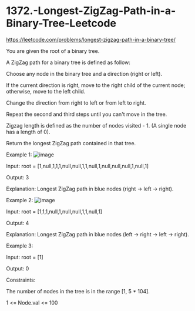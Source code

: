# 1372.-Longest-ZigZag-Path-in-a-Binary-Tree-Leetcode

https://leetcode.com/problems/longest-zigzag-path-in-a-binary-tree/

You are given the root of a binary tree.



A ZigZag path for a binary tree is defined as follow:





Choose any node in the binary tree and a direction (right or left).


If the current direction is right, move to the right child of the current node; otherwise, move to the left child.


Change the direction from right to left or from left to right.


Repeat the second and third steps until you can't move in the tree.


Zigzag length is defined as the number of nodes visited - 1. (A single node has a length of 0).



Return the longest ZigZag path contained in that tree.

 

Example 1:
![image](https://user-images.githubusercontent.com/63790684/126667619-d3bea670-5397-497d-b4bd-4971103ba205.png)


Input: root = [1,null,1,1,1,null,null,1,1,null,1,null,null,null,1,null,1]


Output: 3


Explanation: Longest ZigZag path in blue nodes (right -> left -> right).


Example 2:
![image](https://user-images.githubusercontent.com/63790684/126667658-cfa5b7d1-8010-44f4-a4ff-75d1e41c3cf7.png)


Input: root = [1,1,1,null,1,null,null,1,1,null,1]


Output: 4


Explanation: Longest ZigZag path in blue nodes (left -> right -> left -> right).


Example 3:



Input: root = [1]


Output: 0
 

Constraints:



The number of nodes in the tree is in the range [1, 5 * 104].



1 <= Node.val <= 100
